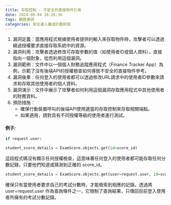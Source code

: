 ```yaml
---
title: 存取控制 - 不安全的直接物件引用
date: 2024-08-04 16:28:36
tags: 網路漏洞
categories: 安全達人養成計劃研習
---
```

1. 漏洞定義：當應用程式根據使用者提供的輸入來存取物件時，攻擊者可以透過繞過授權要求直接存取系統中的資源。
2. 漏洞利用：攻擊者透過修改可存取參數的值（如使用者ID或個人資料），直接指向一個對象，從而利用這個漏洞。
3. 漏洞範例：文件中以一個個人財務追蹤應用程式（Finance Tracker App）為例，示範了沒有後端API的授權檢查如何導致不安全的直接物件參考。
4. 漏洞後果：任何登入的使用者都可以透過修改URL請求中的使用者ID參數來請求和存取其他使用者的個人資料。
5. 漏洞演示：文件中展示了攻擊者如何利用這個漏洞存取應用程式中其他使用者的財務資料。
6. 預防措施：
	- 確保行動裝置呼叫的後端API使用適當的存取控制來存取相關端點。
	- 如果適用，請對具有不同授權等級的使用者進行測試。
#### 例子:
```python
if request.user:

student_score_details = ExamScore.objects.get(id=score_id)
```
這段程式碼沒有顯示任何授權檢查，這意味著任何登入的使用者都可能存取任何分數記錄，只要他們知道或猜測到正確的 score_id。

```   python
student_score_details = ExamScore.objects.get(user=request.user, id=score_id)

```
確保只有當使用者要求自己的考試分數時，才能檢索到相應的記錄。透過將 user=request.user 作為查詢條件之一，它限制了查詢結果，只傳回目前登入使用者所擁有的考試分數記錄。
